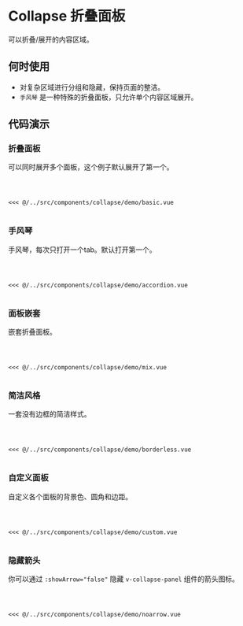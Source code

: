 # Collapse 折叠面板
可以折叠/展开的内容区域。

## 何时使用
- 对复杂区域进行分组和隐藏，保持页面的整洁。
- `手风琴` 是一种特殊的折叠面板，只允许单个内容区域展开。

## 代码演示

### 折叠面板
可以同时展开多个面板，这个例子默认展开了第一个。

<Code>
<Basic></Basic>
<Wrapper slot="code">
<<< @/../src/components/collapse/demo/basic.vue
</Wrapper>
</Code>

### 手风琴
手风琴，每次只打开一个tab。默认打开第一个。

<Code>
<Accordion></Accordion>
<Wrapper slot="code">
<<< @/../src/components/collapse/demo/accordion.vue
</Wrapper>
</Code>

### 面板嵌套
嵌套折叠面板。

<Code>
<Mix></Mix>
<Wrapper slot="code">
<<< @/../src/components/collapse/demo/mix.vue
</Wrapper>
</Code>

### 简洁风格
一套没有边框的简洁样式。

<Code>
<BorderLess></BorderLess>
<Wrapper slot="code">
<<< @/../src/components/collapse/demo/borderless.vue
</Wrapper>
</Code>

### 自定义面板
自定义各个面板的背景色、圆角和边距。

<Code>
<Custom></Custom>
<Wrapper slot="code">
<<< @/../src/components/collapse/demo/custom.vue
</Wrapper>
</Code>

### 隐藏箭头
你可以通过 `:showArrow="false"` 隐藏 `v-collapse-panel` 组件的箭头图标。

<Code>
<Noarrow></Noarrow>
<Wrapper slot="code">
<<< @/../src/components/collapse/demo/noarrow.vue
</Wrapper>
</Code>

<script>
import Basic from '~comps/collapse/demo/basic';
import Accordion from '~comps/collapse/demo/accordion';
import Mix from '~comps/collapse/demo/mix';
import BorderLess from '~comps/collapse/demo/borderless';
import Custom from '~comps/collapse/demo/custom';
import Noarrow from '~comps/collapse/demo/noarrow';

export default {
    components: {
        Basic,
        Accordion,
        Mix,
        BorderLess,
        Custom,
        Noarrow,
    }
}
</script>
